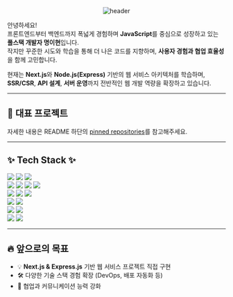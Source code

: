 <div align="center">
    <img src="https://capsule-render.vercel.app/api?type=waving&color=gradient&height=200&text=Welcome%20to%20Yihyun's%20GitHub&fontSize=50&animation=twinkling" alt="header"/>
</div>

안녕하세요!  
프론트엔드부터 백엔드까지 폭넓게 경험하며 **JavaScript**를 중심으로 성장하고 있는 **풀스택 개발자 명이현**입니다.  
작지만 꾸준한 시도와 학습을 통해 더 나은 코드를 지향하며, **사용자 경험과 협업 효율성**을 함께 고민합니다.

현재는 **Next.js**와 **Node.js(Express)** 기반의 웹 서비스 아키텍처를 학습하며, **SSR/CSR**, **API 설계**, **서버 운영**까지 전반적인 웹 개발 역량을 확장하고 있습니다.

---

## 📌 대표 프로젝트
자세한 내용은 README 하단의 [pinned repositories](#)를 참고해주세요.

---

## ✨ Tech Stack ✨

<div align="left">
  <img src="https://img.shields.io/badge/python-3776AB?style=for-the-badge&logo=python&logoColor=white"> 
  <img src="https://img.shields.io/badge/java-007396?style=for-the-badge&logo=java&logoColor=white"> 
  <img src="https://img.shields.io/badge/C-A8B9CC?style=for-the-badge&logo=C&logoColor=white">
  <br>
  
  <img src="https://img.shields.io/badge/javascript-F7DF1E.svg?style=for-the-badge&logo=javascript&logoColor=20232a">
  <img src="https://img.shields.io/badge/typescript-3178C6.svg?style=for-the-badge&logo=typescript&logoColor=white">
  <img src="https://img.shields.io/badge/html5-E34F26.svg?style=for-the-badge&logo=html5&logoColor=white">
  <img src="https://img.shields.io/badge/css3-1572B6.svg?style=for-the-badge&logo=css3&logoColor=white">
  <br>
  
  <img src="https://img.shields.io/badge/react-20232a.svg?style=for-the-badge&logo=react&logoColor=61DAFB">
  <img src="https://img.shields.io/badge/next.js-000000.svg?style=for-the-badge&logo=next.js&logoColor=white">
  <img src="https://img.shields.io/badge/vue.js-4FC08D?style=for-the-badge&logo=vue.js&logoColor=white">
  <br>
  
  <img src="https://img.shields.io/badge/node.js-339933.svg?style=for-the-badge&logo=node.js&logoColor=white">
  <img src="https://img.shields.io/badge/express-000000?style=for-the-badge&logo=express&logoColor=white">
  <br>
  
  <img src="https://img.shields.io/badge/linux-FCC624?style=for-the-badge&logo=linux&logoColor=black"> 
  <img src="https://img.shields.io/badge/amazonaws-232F3E?style=for-the-badge&logo=amazonaws&logoColor=white"> 
  <br>
  
  <img src="https://img.shields.io/badge/github-181717?style=for-the-badge&logo=github&logoColor=white">
  <img src="https://img.shields.io/badge/slack-4A154B?style=for-the-badge&logo=slack&logoColor=white">
</div>

---

## 🔥 앞으로의 목표

- 💡 **Next.js & Express.js** 기반 웹 서비스 프로젝트 직접 구현
- 🛠️ 다양한 기술 스택 경험 확장 (DevOps, 배포 자동화 등)
- 🤝 협업과 커뮤니케이션 능력 강화
